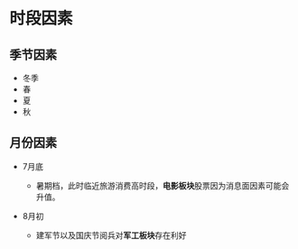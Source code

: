 # 时段因素

## 季节因素

- 冬季
- 春
- 夏
- 秋

## 月份因素

- 7月底
  
  - 暑期档，此时临近旅游消费高时段，**电影板块**股票因为消息面因素可能会升值。

- 8月初

  - 建军节以及国庆节阅兵对**军工板块**存在利好
